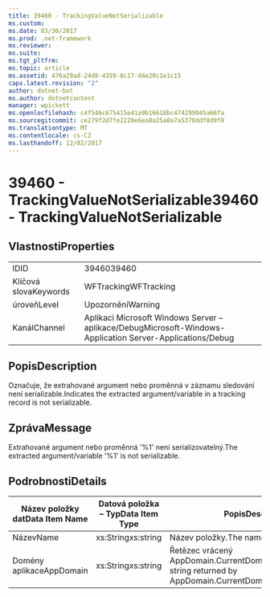 ```yaml
---
title: 39460 - TrackingValueNotSerializable
ms.custom: 
ms.date: 03/30/2017
ms.prod: .net-framework
ms.reviewer: 
ms.suite: 
ms.tgt_pltfrm: 
ms.topic: article
ms.assetid: 476a29ad-24d8-4359-8c17-d4e20c1e1c15
caps.latest.revision: "2"
author: dotnet-bot
ms.author: dotnetcontent
manager: wpickett
ms.openlocfilehash: c4f546c675415e41a9b16618bc474299045a66fa
ms.sourcegitcommit: ce279f2d7fe2220e6ea0a25a8a7a5370ddf8d9f0
ms.translationtype: MT
ms.contentlocale: cs-CZ
ms.lasthandoff: 12/02/2017
---
```

# <a name="39460---trackingvaluenotserializable"></a><span data-ttu-id="28abc-102">39460 - TrackingValueNotSerializable</span><span class="sxs-lookup"><span data-stu-id="28abc-102">39460 - TrackingValueNotSerializable</span></span>
## <a name="properties"></a><span data-ttu-id="28abc-103">Vlastnosti</span><span class="sxs-lookup"><span data-stu-id="28abc-103">Properties</span></span>  
  
|||  
|-|-|  
|<span data-ttu-id="28abc-104">ID</span><span class="sxs-lookup"><span data-stu-id="28abc-104">ID</span></span>|<span data-ttu-id="28abc-105">39460</span><span class="sxs-lookup"><span data-stu-id="28abc-105">39460</span></span>|  
|<span data-ttu-id="28abc-106">Klíčová slova</span><span class="sxs-lookup"><span data-stu-id="28abc-106">Keywords</span></span>|<span data-ttu-id="28abc-107">WFTracking</span><span class="sxs-lookup"><span data-stu-id="28abc-107">WFTracking</span></span>|  
|<span data-ttu-id="28abc-108">úroveň</span><span class="sxs-lookup"><span data-stu-id="28abc-108">Level</span></span>|<span data-ttu-id="28abc-109">Upozornění</span><span class="sxs-lookup"><span data-stu-id="28abc-109">Warning</span></span>|  
|<span data-ttu-id="28abc-110">Kanál</span><span class="sxs-lookup"><span data-stu-id="28abc-110">Channel</span></span>|<span data-ttu-id="28abc-111">Aplikaci Microsoft Windows Server – aplikace/Debug</span><span class="sxs-lookup"><span data-stu-id="28abc-111">Microsoft-Windows-Application Server-Applications/Debug</span></span>|  
  
## <a name="description"></a><span data-ttu-id="28abc-112">Popis</span><span class="sxs-lookup"><span data-stu-id="28abc-112">Description</span></span>  
 <span data-ttu-id="28abc-113">Označuje, že extrahované argument nebo proměnná v záznamu sledování není serializable.</span><span class="sxs-lookup"><span data-stu-id="28abc-113">Indicates the extracted argument/variable in a tracking record is not serializable.</span></span>  
  
## <a name="message"></a><span data-ttu-id="28abc-114">Zpráva</span><span class="sxs-lookup"><span data-stu-id="28abc-114">Message</span></span>  
 <span data-ttu-id="28abc-115">Extrahované argument nebo proměnná '%1' není serializovatelný.</span><span class="sxs-lookup"><span data-stu-id="28abc-115">The extracted argument/variable '%1' is not serializable.</span></span>  
  
## <a name="details"></a><span data-ttu-id="28abc-116">Podrobnosti</span><span class="sxs-lookup"><span data-stu-id="28abc-116">Details</span></span>  
  
|<span data-ttu-id="28abc-117">Název položky dat</span><span class="sxs-lookup"><span data-stu-id="28abc-117">Data Item Name</span></span>|<span data-ttu-id="28abc-118">Datová položka – Typ</span><span class="sxs-lookup"><span data-stu-id="28abc-118">Data Item Type</span></span>|<span data-ttu-id="28abc-119">Popis</span><span class="sxs-lookup"><span data-stu-id="28abc-119">Description</span></span>|  
|--------------------|--------------------|-----------------|  
|<span data-ttu-id="28abc-120">Název</span><span class="sxs-lookup"><span data-stu-id="28abc-120">Name</span></span>|<span data-ttu-id="28abc-121">xs:String</span><span class="sxs-lookup"><span data-stu-id="28abc-121">xs:string</span></span>|<span data-ttu-id="28abc-122">Název položky.</span><span class="sxs-lookup"><span data-stu-id="28abc-122">The name of the item.</span></span>|  
|<span data-ttu-id="28abc-123">Domény aplikace</span><span class="sxs-lookup"><span data-stu-id="28abc-123">AppDomain</span></span>|<span data-ttu-id="28abc-124">xs:String</span><span class="sxs-lookup"><span data-stu-id="28abc-124">xs:string</span></span>|<span data-ttu-id="28abc-125">Řetězec vrácený AppDomain.CurrentDomain.FriendlyName.</span><span class="sxs-lookup"><span data-stu-id="28abc-125">The string returned by AppDomain.CurrentDomain.FriendlyName.</span></span>|

